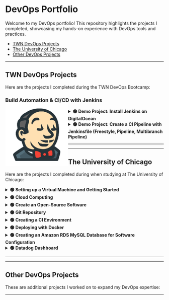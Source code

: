 # DevOps Portfolio

Welcome to my DevOps portfolio! This repository highlights the projects I completed, showcasing my hands-on experience with DevOps tools and practices.

- [TWN DevOps Projects](#twn-devops-projects)  
- [The University of Chicago](#the-university-of-chicago)  
- [Other DevOps Projects](#other-devops-projects)

---

## TWN DevOps Projects

Here are the projects I completed during the TWN DevOps Bootcamp:

### Build Automation & CI/CD with Jenkins <img src="./assets/twn-devops-projects/01-jenkins/jenkins-icon.png" alt="Project Tools" width="200" align="left" />

<details>
  <summary><strong> 🟢 Demo Project: Install Jenkins on DigitalOcean</strong></summary><br>

  **Technologies Used**:
  Jenkins, Docker, DigitalOcean, Linux <img src="./assets/twn-devops-projects/01-jenkins/project-tools-icons1.png" alt="Project Tools" width="200" align="right" />

  **Project Description:**
  - Create an Ubuntu server on DigitalOcean.
  - Set up and run Jenkins as a Docker container.
  - Initialize Jenkins and configure it for CI/CD.
  For detailed **steps and processes** followed during the project, please refer to the attached [PDF](./assets/twn-devops-projects/01-jenkins/Demo_Project_Install_Jenkins_on_DigitalOcean.pdf) document.

---
</details>

<details>
  <summary><strong> 🟢 Demo Project: Create a CI Pipeline with Jenkinsfile (Freestyle, Pipeline, Multibranch Pipeline) </strong></summary><br>

**Technologies Used:**
Jenkins, Docker, Linux, Git, Java, Maven <img src="./assets/twn-devops-projects/01-jenkins/project-tools-icons2.png" alt="Project Tools" width="300" align="right" />

**Project Description:**
CI Pipeline for a Java Maven application to build and push to the repository:
- Install Build Tools (Maven, Node) in Jenkins
- Make Docker available on Jenkins server
- Create Jenkins credentials for a Git repository
- Create different Jenkins job types (Freestyle, Pipeline (with Jenkinsfile), Multibranch pipeline (with Jenkinsfile)) for the Java Maven project to:
  - Connect to the application’s Git repository
  - Build Jar
  - Build Docker Image
  - Push to a private DockerHub repository

Below is a visual representation of the pipeline:

![Pipeline](./assets/twn-devops-projects/01-jenkins/Pipeline_diagram.png)

For setup guidance, please refer to the attached [Setup Guide PDF](./assets/twn-devops-projects/01-jenkins/Setup_Guide_Demo_Project_Create_a_CI_Pipeline_with_Jenkinsfile.pdf).  

For detailed **steps and processes** followed during the project, please refer to the attached [PDF](./assets/twn-devops-projects/01-jenkins/Demo_Project_Create_a_CI_Pipeline_with_Jenkinsfile.pdf) document.

If you would like to explore the code for this project, please visit this [GitLab repository](https://gitlab.com/twn-devops-projects/jenkins/java-maven-app/-/tree/main?ref_type=heads).

---
</details>

---
---
## The University of Chicago

Here are the projects I completed during when studying at The University of Chicago:


<details>
  <summary><strong> 🟢 Setting up a Virtual Machine and Getting Started</strong></summary><br>

  **Technologies Used:**

  **Project Description:**

  For detailed **steps and processes** followed during the project, please refer to the attached [PDF](./assets/the-university-of-chicago/Assignment_1_Setting_up_a_Virtual_Machine_and_Getting_Started.pdf) document.

  ---
</details>

<details>
  <summary><strong> 🟢 Cloud Computing</strong></summary><br>

  **Technologies Used:**

  **Project Description:**

For detailed **steps and processes** followed during the project, please refer to the attached [PDF](./assets/the-university-of-chicago/Assignment_2_Cloud_Computing.pdf) document.

---
</details>

<details>
  <summary><strong> 🟢 Create an Open-Source Software</strong></summary><br>

  **Technologies Used:**

  **Project Description:**

For detailed **steps and processes** followed during the project, please refer to the attached [PDF](./assets/the-university-of-chicago/Assignment_3_Create_an_Open-Source_Software.pdf) document.

---
</details>

<details>
  <summary><strong> 🟢 Git Repository</strong></summary><br>

  **Technologies Used:**

  **Project Description:**

For detailed **steps and processes** followed during the project, please refer to the attached [PDF](./assets/the-university-of-chicago/Assignment_4_Git_Repository.pdf) document.

---
</details>

<details>
  <summary><strong> 🟢 Creating a CI Environment</strong></summary><br>

  **Technologies Used:**

  **Project Description:**


For detailed **steps and processes** followed during the project, please refer to the attached [PDF](./assets/the-university-of-chicago/Assignment_5_Creating_a_CI_Environment.pdf) document.

---
</details>


<details>
  <summary><strong> 🟢 Deploying with Docker</strong></summary><br>

  **Technologies Used:**

  **Project Description:**

For detailed **steps and processes** followed during the project, please refer to the attached [PDF](./assets/the-university-of-chicago/Assignment_6_Deploying_with_Docker.pdf) document.

---
</details>

<details>
  <summary><strong> 🟢 Creating an Amazon RDS MySQL Database for Software Configuration</strong></summary><br>

  **Technologies Used:**

  **Project Description:**

For detailed **steps and processes** followed during the project, please refer to the attached [PDF](./assets/the-university-of-chicago/Assignment_7_Creating_an_Amazon_RDS_MySQL_Database_for_Software_Configuration.pdf) document.

---
</details>

<details>
  <summary><strong> 🟢 Datadog Dashboard</strong></summary><br>

  **Technologies Used:**

  **Project Description:**

For detailed **steps and processes** followed during the project, please refer to the attached [PDF](./assets/the-university-of-chicago/Assignment_8_Datadog_Dashboard.pdf) document.

---
</details>

---
---

## Other DevOps Projects

These are additional projects I worked on to expand my DevOps expertise:


---
